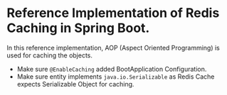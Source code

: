 # Reference Implementation of Redis Caching in Spring Boot.

In this reference implementation, AOP (Aspect Oriented Programming) is used for caching the objects.  

* Make sure `@EnableCaching` added BootApplication Configuration.
* Make sure entity implements `java.io.Serializable` as Redis Cache expects Serializable Object for caching.